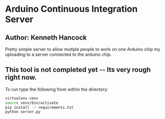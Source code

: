 # Arduino Continuous Integration Server
## Author: Kenneth Hancock

Pretty simple server to allow mutiple people to work on one Arduino chip my uploading to a server connected to the arduino chip.

## This tool is not completed yet -- Its very rough right now.

To run type the following from within the directory:

```bash
virtualenv venv
source venv/bin/activate
pip install -r requirements.txt
python server.py
```

